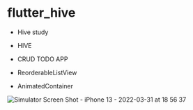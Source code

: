 # flutter_hive

- Hive study
  
- HIVE
- CRUD TODO APP
- ReorderableListView
- AnimatedContainer  
  
![Simulator Screen Shot - iPhone 13 - 2022-03-31 at 18 56 37](https://user-images.githubusercontent.com/99934761/161029863-cdc940d8-10eb-4156-9ed0-1b924c40d220.png)
